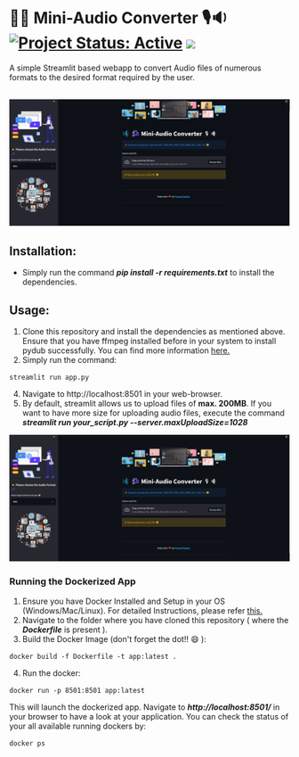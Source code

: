 # 🎼🎶 Mini-Audio Converter 🎙🔉 [![Project Status: Active](https://www.repostatus.org/badges/latest/active.svg)](https://www.repostatus.org/#active) [![](https://img.shields.io/badge/Prateek-Ralhan-brightgreen.svg?colorB=ff0000)](https://prateekralhan.github.io/)

A simple Streamlit based webapp to convert Audio files of numerous formats to the desired format required by the user.

&nbsp;
<kbd>
<img src="demos/demo_2.gif" data-canonical-src="demos/demo_2.gif"/> 
</kbd>

## Installation:
* Simply run the command ***pip install -r requirements.txt*** to install the dependencies.

## Usage:
1. Clone this repository and install the dependencies as mentioned above. Ensure that you have ffmpeg installed before in your system to install pydub successfully. You can find more information [here.](https://github.com/jiaaro/pydub)
2. Simply run the command: 
```
streamlit run app.py
```
4. Navigate to http://localhost:8501 in your web-browser.
5. By default, streamlit allows us to upload files of **max. 200MB**. If you want to have more size for uploading audio files, execute the command ***streamlit run your_script.py --server.maxUploadSize=1028***

<kbd>
<img src="demos/demo_1.gif" data-canonical-src="demos/demo_1.gif"/> 
</kbd>



### Running the Dockerized App
1. Ensure you have Docker Installed and Setup in your OS (Windows/Mac/Linux). For detailed Instructions, please refer [this.](https://docs.docker.com/engine/install/)
2. Navigate to the folder where you have cloned this repository ( where the ***Dockerfile*** is present ).
3. Build the Docker Image (don't forget the dot!! :smile: ): 
```
docker build -f Dockerfile -t app:latest .
```
4. Run the docker:
```
docker run -p 8501:8501 app:latest
```

This will launch the dockerized app. Navigate to ***http://localhost:8501/*** in your browser to have a look at your application. You can check the status of your all available running dockers by:
```
docker ps
```

